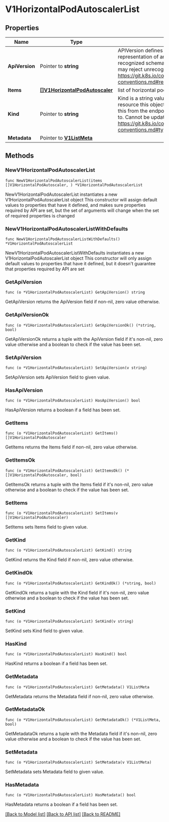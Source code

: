 # V1HorizontalPodAutoscalerList

## Properties

Name | Type | Description | Notes
------------ | ------------- | ------------- | -------------
**ApiVersion** | Pointer to **string** | APIVersion defines the versioned schema of this representation of an object. Servers should convert recognized schemas to the latest internal value, and may reject unrecognized values. More info: https://git.k8s.io/community/contributors/devel/api-conventions.md#resources | [optional] 
**Items** | [**[]V1HorizontalPodAutoscaler**](V1HorizontalPodAutoscaler.md) | list of horizontal pod autoscaler objects. | 
**Kind** | Pointer to **string** | Kind is a string value representing the REST resource this object represents. Servers may infer this from the endpoint the client submits requests to. Cannot be updated. In CamelCase. More info: https://git.k8s.io/community/contributors/devel/api-conventions.md#types-kinds | [optional] 
**Metadata** | Pointer to [**V1ListMeta**](V1ListMeta.md) |  | [optional] 

## Methods

### NewV1HorizontalPodAutoscalerList

`func NewV1HorizontalPodAutoscalerList(items []V1HorizontalPodAutoscaler, ) *V1HorizontalPodAutoscalerList`

NewV1HorizontalPodAutoscalerList instantiates a new V1HorizontalPodAutoscalerList object
This constructor will assign default values to properties that have it defined,
and makes sure properties required by API are set, but the set of arguments
will change when the set of required properties is changed

### NewV1HorizontalPodAutoscalerListWithDefaults

`func NewV1HorizontalPodAutoscalerListWithDefaults() *V1HorizontalPodAutoscalerList`

NewV1HorizontalPodAutoscalerListWithDefaults instantiates a new V1HorizontalPodAutoscalerList object
This constructor will only assign default values to properties that have it defined,
but it doesn't guarantee that properties required by API are set

### GetApiVersion

`func (o *V1HorizontalPodAutoscalerList) GetApiVersion() string`

GetApiVersion returns the ApiVersion field if non-nil, zero value otherwise.

### GetApiVersionOk

`func (o *V1HorizontalPodAutoscalerList) GetApiVersionOk() (*string, bool)`

GetApiVersionOk returns a tuple with the ApiVersion field if it's non-nil, zero value otherwise
and a boolean to check if the value has been set.

### SetApiVersion

`func (o *V1HorizontalPodAutoscalerList) SetApiVersion(v string)`

SetApiVersion sets ApiVersion field to given value.

### HasApiVersion

`func (o *V1HorizontalPodAutoscalerList) HasApiVersion() bool`

HasApiVersion returns a boolean if a field has been set.

### GetItems

`func (o *V1HorizontalPodAutoscalerList) GetItems() []V1HorizontalPodAutoscaler`

GetItems returns the Items field if non-nil, zero value otherwise.

### GetItemsOk

`func (o *V1HorizontalPodAutoscalerList) GetItemsOk() (*[]V1HorizontalPodAutoscaler, bool)`

GetItemsOk returns a tuple with the Items field if it's non-nil, zero value otherwise
and a boolean to check if the value has been set.

### SetItems

`func (o *V1HorizontalPodAutoscalerList) SetItems(v []V1HorizontalPodAutoscaler)`

SetItems sets Items field to given value.


### GetKind

`func (o *V1HorizontalPodAutoscalerList) GetKind() string`

GetKind returns the Kind field if non-nil, zero value otherwise.

### GetKindOk

`func (o *V1HorizontalPodAutoscalerList) GetKindOk() (*string, bool)`

GetKindOk returns a tuple with the Kind field if it's non-nil, zero value otherwise
and a boolean to check if the value has been set.

### SetKind

`func (o *V1HorizontalPodAutoscalerList) SetKind(v string)`

SetKind sets Kind field to given value.

### HasKind

`func (o *V1HorizontalPodAutoscalerList) HasKind() bool`

HasKind returns a boolean if a field has been set.

### GetMetadata

`func (o *V1HorizontalPodAutoscalerList) GetMetadata() V1ListMeta`

GetMetadata returns the Metadata field if non-nil, zero value otherwise.

### GetMetadataOk

`func (o *V1HorizontalPodAutoscalerList) GetMetadataOk() (*V1ListMeta, bool)`

GetMetadataOk returns a tuple with the Metadata field if it's non-nil, zero value otherwise
and a boolean to check if the value has been set.

### SetMetadata

`func (o *V1HorizontalPodAutoscalerList) SetMetadata(v V1ListMeta)`

SetMetadata sets Metadata field to given value.

### HasMetadata

`func (o *V1HorizontalPodAutoscalerList) HasMetadata() bool`

HasMetadata returns a boolean if a field has been set.


[[Back to Model list]](../README.md#documentation-for-models) [[Back to API list]](../README.md#documentation-for-api-endpoints) [[Back to README]](../README.md)


